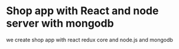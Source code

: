 # Shop app with React and node server with mongodb
we create shop app with react redux core and node.js and mongodb
